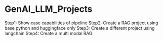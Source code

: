 # GenAI_LLM_Projects
Step1: Show case capabilities of pipeline
Step2: Create a RAG project using base python and huggingface only
Step3: Create a different project using langchain 
Step4: Create a multi modal RAG 
